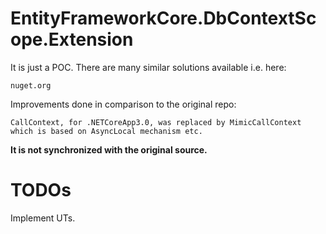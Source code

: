 # EntityFrameworkCore.DbContextScope.Extension
It is just a POC. There are many similar solutions available i.e. here:
```
nuget.org
```
Improvements done  in comparison to the original repo:
```
CallContext, for .NETCoreApp3.0, was replaced by MimicCallContext which is based on AsyncLocal mechanism etc.
```
<b>
It is not synchronized with the original source.
</b>

# TODOs
Implement UTs.
